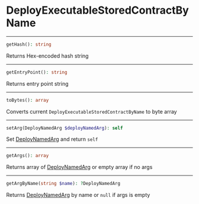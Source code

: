 # DeployExecutableStoredContractByName

---
```php
getHash(): string
```
Returns Hex-encoded hash string

---
```php
getEntryPoint(): string
```
Returns entry point string

---
```php
toBytes(): array
```
Converts current `DeployExecutableStoredContractByName` to byte array

---
```php
setArg(DeployNamedArg $deployNamedArg): self
```
Set [DeployNamedArg](DeployNamedArg.md) and return `self`

---
```php
getArgs(): array
```
Returns array of [DeployNamedArg](DeployNamedArg.md) or empty array if no args

---
```php
getArgByName(string $name): ?DeployNamedArg
```
Returns [DeployNamedArg](DeployNamedArg.md) by name or `null` if args is empty
